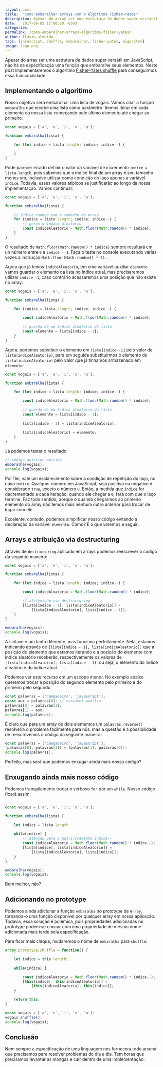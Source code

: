 ```yaml
---
layout: post
title:  "Como embaralhar arrays com o algoritmo Fisher–Yates"
description: Apesar do array ser uma estrutura de dados super versátil em JavaScript, não há na especificação uma função que embaralhe seus elementos. Neste post implementaremos o algoritmo Fisher–Yates shuffle para conseguirmos essa funcionalidade.
date:   2017-09-02 17:00:00 -0300
categories:
permalink: /como-embaralhar-arrays-algoritmo-fisher-yates/
author: flavio_almeida
tags: [javascript, shuffle, embaralhar, fisher–yates, algoritmo]
image: logo.png
---
```


Apesar do array ser uma estrutura de dados super versátil em JavaScript, não há na especificação uma função que embaralhe seus elementos. Neste post implementaremos o algoritmo <a href="https://en.wikipedia.org/wiki/Fisher%E2%80%93Yates_shuffle" target="_blank">Fisher–Yates shuffle</a> para conseguirmos essa funcionalidade.

## Implementando o algoritimo 

Nosso objetivo será embaralhar uma lista de vogais. Vamos criar a função `embaralha` que recebe uma lista como parâmetro. Iremos iterar em cada elemento da nossa lista começando pelo último elemento até chegar ao primeiro:

```javascript
const vogais = ['a', 'e', 'i', 'o', 'u'];

function embaralha(lista) {

    for (let indice = lista.length; indice; indice--) {

    }
}
```
Pode parecer errado definir o valor da variável de incremento `indice = lista.length`, pois sabemos que o índice final de um array é seu tamanho menos um, inclusive utilizar como condição do laço apenas a variável `indice`. Todavia, esses valores atípicos se justificarão ao longo da nossa implementação. Vamos continuar:


```javascript
const vogais = ['a', 'e', 'i', 'o', 'u'];

function embaralha(lista) {

    // indice começa com o tamanho do array
    for (indice = lista.length; indice; indice--) {
        // gerou o índice aleatório
        const indiceAleatorio = Math.floor(Math.random() * indice);
    }
}
```

O resultado de `Math.floor(Math.random() * indice)` sempre resultará em un número entre `0` e `indice - 1`. Faça o teste no console executando várias vezes a instrução `Math.floor(Math.random() * 5)`.

Agora que já temos `indiceAleatorio`, em uma variável auxiliar `elemento` vamos guardar o elemento da lista no índice atual, mas precisaremos utilizar `indice -1`, caso contrário acessaremos uma posição que não existe no array:

```javascript 
const vogais = ['a', 'e', 'i', 'o', 'u'];

function embaralha(lista) {

    for (indice = lista.length; indice; indice--) {

        const indiceAleatorio = Math.floor(Math.random() * indice);
        
        // guarda de um índice aleatório da lista
        const elemento = lista[indice - 1];
    }
}
```

Agora, podemos substituir o elemento em `lista[indice -1]` pelo valor de `lista[indiceAleatorio]`, para em seguida substituirmos o elemento de `lista[indiceAleatorio]` pelo valor que já tínhamos armazenado em `elemento`:

```javascript 
const vogais = ['a', 'e', 'i', 'o', 'u'];

function embaralha(lista) {

    for (let indice = lista.length; indice; indice--) {

        const indiceAleatorio = Math.floor(Math.random() * indice);
        
        // guarda de um índice aleatório da lista
        const elemento = lista[indice - 1];
        
        lista[indice - 1] = lista[indiceAleatorio];
        
        lista[indiceAleatorio] = elemento;
    }
}
```

Já podemos testar o resultado:

```javascript
// código anterior omitido 
embaralha(vogais);
console.log(vogais);
```
 
Por fim, vale um esclarecimento sobre a condição de repetição do laço, no caso `indice`. Qualquer número em JavaScript, seja positivo ou negativo é considerado `true`, exceto o número `0`. Então, a medida que `indice` for decrementado a cada iteração, quando ele chegar a `0`, fará com que o laço termine. Faz todo sentido, porque o quando chegarmos ao primeiro elemento do array não temos mais nenhum outro anterior para trocar de lugar com ele.


Excelente, contudo, podemos simplificar nosso código evitando a declaração da variável `elemento`. Como? É o que veremos a seguir.

## Arrays e atribuição via destructuring

Através de `destructuring` aplicado em arrays podemos reescrever o código da seguinte maneira:

```javascript
const vogais = ['a', 'e', 'i', 'o', 'u'];

function embaralha(lista) {

    for (let indice = lista.length; indice; indice--) {

        const indiceAleatorio = Math.floor(Math.random() * indice);

        // atribuição via destructuring
        [lista[indice - 1], lista[indiceAleatorio]] = 
            [lista[indiceAleatorio], lista[indice - 1]];
    }
}

embaralha(vogais);
console.log(vogais);
```

A sintaxe é um tanto diferente, mas funciona perfeitamente. Nela, estamos indicando através de `[lista[indice - 1], lista[indiceAleatorio]]` que a posição do elemento que estamos iterando e a posição do elemento com índice aleatório receberão, respectivamente os valores de `[lista[indiceAleatorio], lista[indice - 1]`, ou seja, o elemento do índice aleatório e do índice atual.

Podemos ver este recurso em um escopo menor. No exemplo abaixo queremos trocar a posição do segundo elemento pelo primeiro e do primeiro pelo segundo. 

```javascript
const palavras = ['cangaceiro', 'javascript'];
const aux = palavras[0]; // variável auxilia
palavras[0] = palavras[1];
palavras[1] = aux;
console.log(palavras);
```

É claro que para um array de dois elementos um `palavras.reverse()` resolveria o problema facilmente para nós, mas a questão é a possibilidade de reescrevemos o código da seguinte maneira:

```javascript
const palavras = ['cangaceiro', 'javascript'];
[palavras[0], palavras[1]] = [palavras[1], palavras[0]];
console.log(palavras);
```

Perfeito, mas será que podemos enxugar ainda mais nosso código?

## Enxugando ainda mais nosso código

Podemos tranquilamente trocar o verboso `for` por um `while`. Nosso código ficará assim:

```javascript

const vogais = ['a', 'e', 'i', 'o', 'u'];

function embaralha(lista) {

    let indice = lista.length
    
    while(indice) {
        // atenção para o pós-incremento indice-- 
        const indiceAleatorio = Math.floor(Math.random() * indice--);
        [lista[indice], lista[indiceAleatorio]] = 
            [lista[indiceAleatorio], lista[indice]];
    }
}

embaralha(vogais);
console.log(vogais);
```

Bem melhor, não?

## Adicionando no prototype

Podemos ainda adicionar a função `embaralha` no prototype de `Array`, tornando-o uma função disponível por qualquer array em nossa aplicação. Todavia, essa solução é polêmica, pois propriedades adicionadas no prototype podem se chocar com uma propriedade de mesmo nome adicionada mais tarde pela especificação. 

Para ficar mais chique, mudaremos o nome de `embaralha` para `shuffle`:

```javascript
Array.prototype.shuffle = function() {

    let indice = this.length;
    
    while(indice) {

        const indiceAleatorio = Math.floor(Math.random() * indice--);
        [this[indice], this[indiceAleatorio]] = 
            [this[indiceAleatorio], this[indice]];
    }

    return this;
}

const vogais = ['a', 'e', 'i', 'o', 'u'];
vogais.shuffle();
console.log(vogais);
```

## Conclusão

Nem sempre a especificação de uma linguagem nos fornecerá todo arsenal que precisamos para resolver problemas do dia a dia. Tem horas que precisamos levantar as mangas e cair dentro de uma implementação. 